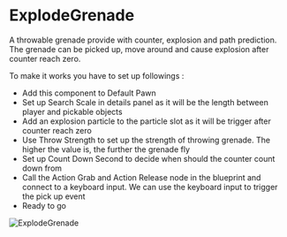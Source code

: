 # ExplodeGrenade
A throwable grenade provide with counter, explosion and path prediction. The grenade can be picked up, move around and cause explosion after counter reach zero.

 To make it works you have to set up followings :
- Add this component to Default Pawn
- Set up Search Scale in details panel as it will be the length between player and pickable objects
- Add an explosion particle to the particle slot as it will be trigger after counter reach zero
- Use Throw Strength to set up the strength of throwing grenade. The higher the value is, the further the grenade fly
- Set up Count Down Second to decide when should the counter count down from
- Call the Action Grab and Action Release node in the blueprint and connect to a keyboard input. We can use the keyboard input to trigger the pick up event
- Ready to go


 ![ExplodeGrenade](https://github.com/TimChen1383/ExplodeGrenade_UE/assets/37008451/e7d5a2a7-3435-4475-bf9f-8e8309649f9b)

